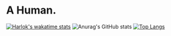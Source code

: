 # A Human.
[![Harlok's wakatime stats](https://github-readme-stats.vercel.app/api/wakatime?username=RivioxGaming&show_icons=true&theme=dracula)](https://github.com/anuraghazra/github-readme-stats)
![Anurag's GitHub stats](https://github-readme-stats.vercel.app/api?username=RivioxGaming&show_icons=true&theme=dracula) [![Top Langs](https://github-readme-stats.vercel.app/api/top-langs/?username=RivioxGaming&show_icons=true&theme=dracula)](https://github.com/anuraghazra/github-readme-stats)
